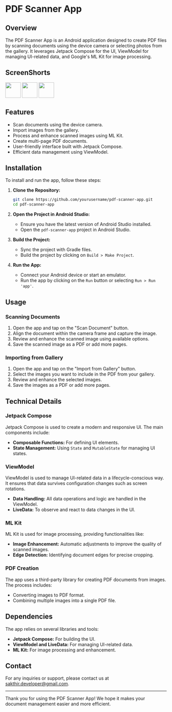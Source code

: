 # PDF Scanner App

## Overview

The PDF Scanner App is an Android application designed to create PDF files by scanning documents using the device camera or selecting photos from the gallery. It leverages Jetpack Compose for the UI, ViewModel for managing UI-related data, and Google's ML Kit for image processing.

## ScreenShorts

<img src="https://github.com/Sakthi-Developer/PDFScanner/assets/109301864/b9976591-269a-46e5-befd-53747f26a5f3" width="48">
<img src="https://github.com/Sakthi-Developer/PDFScanner/assets/109301864/229f8418-897e-4e9e-be16-0d9c9935a825" width="48">
<img src="https://github.com/Sakthi-Developer/PDFScanner/assets/109301864/16b8e12d-81c5-4869-8993-d9b1d6f9e57a" width="48">

## Features

- Scan documents using the device camera.
- Import images from the gallery.
- Process and enhance scanned images using ML Kit.
- Create multi-page PDF documents.
- User-friendly interface built with Jetpack Compose.
- Efficient data management using ViewModel.

## Installation

To install and run the app, follow these steps:

1. **Clone the Repository:**
   ```bash
   git clone https://github.com/yourusername/pdf-scanner-app.git
   cd pdf-scanner-app
   ```

2. **Open the Project in Android Studio:**
   - Ensure you have the latest version of Android Studio installed.
   - Open the `pdf-scanner-app` project in Android Studio.

3. **Build the Project:**
   - Sync the project with Gradle files.
   - Build the project by clicking on `Build > Make Project`.

4. **Run the App:**
   - Connect your Android device or start an emulator.
   - Run the app by clicking on the `Run` button or selecting `Run > Run 'app'`.

## Usage

### Scanning Documents

1. Open the app and tap on the "Scan Document" button.
2. Align the document within the camera frame and capture the image.
3. Review and enhance the scanned image using available options.
4. Save the scanned image as a PDF or add more pages.

### Importing from Gallery

1. Open the app and tap on the "Import from Gallery" button.
2. Select the images you want to include in the PDF from your gallery.
3. Review and enhance the selected images.
4. Save the images as a PDF or add more pages.

## Technical Details

### Jetpack Compose

Jetpack Compose is used to create a modern and responsive UI. The main components include:

- **Composable Functions:** For defining UI elements.
- **State Management:** Using `State` and `MutableState` for managing UI states.

### ViewModel

ViewModel is used to manage UI-related data in a lifecycle-conscious way. It ensures that data survives configuration changes such as screen rotations.

- **Data Handling:** All data operations and logic are handled in the ViewModel.
- **LiveData:** To observe and react to data changes in the UI.

### ML Kit

ML Kit is used for image processing, providing functionalities like:

- **Image Enhancement:** Automatic adjustments to improve the quality of scanned images.
- **Edge Detection:** Identifying document edges for precise cropping.

### PDF Creation

The app uses a third-party library for creating PDF documents from images. The process includes:

- Converting images to PDF format.
- Combining multiple images into a single PDF file.

## Dependencies

The app relies on several libraries and tools:

- **Jetpack Compose:** For building the UI.
- **ViewModel and LiveData:** For managing UI-related data.
- **ML Kit:** For image processing and enhancement.

## Contact

For any inquiries or support, please contact us at [sakthir.developer@gmail.com](mailto:sakthir.developer@gmail.com).

---

Thank you for using the PDF Scanner App! We hope it makes your document management easier and more efficient.
